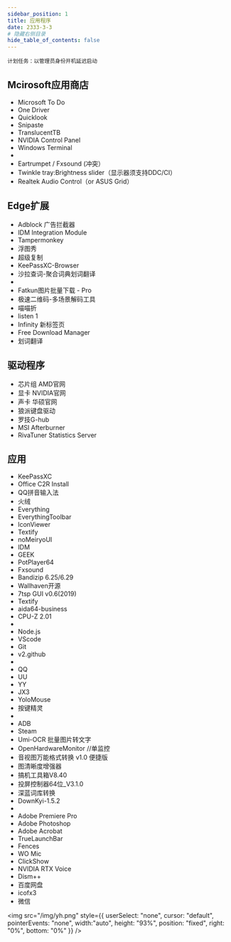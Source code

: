 ```yaml
---
sidebar_position: 1
title: 应用程序
date: 2333-3-3
# 隐藏右侧目录
hide_table_of_contents: false
---
```


```
计划任务：以管理员身份开机延迟启动
```

## Mcirosoft应用商店

- Microsoft To Do
- One Driver
- Quicklook
- Snipaste
- TranslucentTB
- NVIDIA Control Panel
- Windows Terminal
- 
- Eartrumpet / Fxsound (冲突）
- Twinkle tray:Brightness slider（显示器须支持DDC/CI）
- Realtek Audio Control（or ASUS Grid）

## Edge扩展

- Adblock 广告拦截器
- IDM Integration Module
- Tampermonkey
- 浮图秀
- 超级复制
- KeePassXC-Browser
- 沙拉查词-聚合词典划词翻译
- 
- Fatkun图片批量下载 - Pro
- 极速二维码-多场景解码工具
- 喵喵折
- listen 1 
- Infinity 新标签页
- Free Download Manager
- 划词翻译

## 驱动程序

- 芯片组 AMD官网
- 显卡 NVIDIA官网
- 声卡 华硕官网
- 狼派键盘驱动
- 罗技G-hub
- MSI Afterburner
- RivaTuner Statistics Server

## 应用

- KeePassXC
- Office C2R Install
- QQ拼音输入法
- 火绒
- Everything
- EverythingToolbar
- lconViewer
- Textify
- noMeiryoUI
- IDM
- GEEK
- PotPlayer64
- Fxsound
- Bandizip 6.25/6.29
- Wallhaven开源
- 7tsp GUI v0.6(2019)
- Textify
- aida64-business
- CPU-Z 2.01
-  
- Node.js
- VScode
- Git
- v2.github
- 
- QQ
- UU
- YY
- JX3
- YoloMouse
- 按键精灵
- 
- ADB
- Steam
- Umi-OCR 批量图片转文字
- OpenHardwareMonitor //单监控
- 音视图万能格式转换 v1.0 便捷版
- 图清晰度增强器
- 搞机工具箱V8.40
- 投屏控制器64位_V3.1.0
- 深蓝词库转换
- DownKyi-1.5.2
- 
- Adobe Premiere Pro
- Adobe Photoshop
- Adobe Acrobat
- TrueLaunchBar
- Fences
- WO Mic
- ClickShow
- NVIDIA RTX Voice
- Dism++
- 百度网盘
- icofx3
- 微信


<img src="/img/yh.png"
    style={{
        userSelect: "none",
        cursor: "default",
        pointerEvents: "none",
        width:"auto", 
        height: "93%", 
        position: "fixed", 
        right: "0%", 
        bottom: "0%" }} />